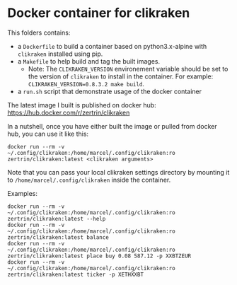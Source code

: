 # Docker container for clikraken

This folders contains:

- a `Dockerfile` to build a container based on python3.x-alpine with `clikraken` installed using pip.
- a `Makefile` to help build and tag the built images.
    - Note: The `CLIKRAKEN_VERSION` environement variable should be set to the version of `clikraken` to install in the container. For example: `CLIKRAKEN_VERSION=0.8.3.2 make build`.
- a `run.sh` script that demonstrate usage of the docker container

The latest image I built is published on docker hub: <https://hub.docker.com/r/zertrin/clikraken>

In a nutshell, once you have either built the image or pulled from docker hub, you can use it like this:

```
docker run --rm -v ~/.config/clikraken:/home/marcel/.config/clikraken:ro zertrin/clikraken:latest <clikraken arguments>
```

Note that you can pass your local clikraken settings directory by mounting it to `/home/marcel/.config/clikraken` inside the container.

Examples:

```
docker run --rm -v ~/.config/clikraken:/home/marcel/.config/clikraken:ro zertrin/clikraken:latest --help
docker run --rm -v ~/.config/clikraken:/home/marcel/.config/clikraken:ro zertrin/clikraken:latest balance
docker run --rm -v ~/.config/clikraken:/home/marcel/.config/clikraken:ro zertrin/clikraken:latest place buy 0.08 587.12 -p XXBTZEUR
docker run --rm -v ~/.config/clikraken:/home/marcel/.config/clikraken:ro zertrin/clikraken:latest ticker -p XETHXXBT
```

